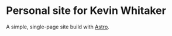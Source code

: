 # Personal site for Kevin Whitaker

A simple, single-page site build with [Astro](https://astro.build).